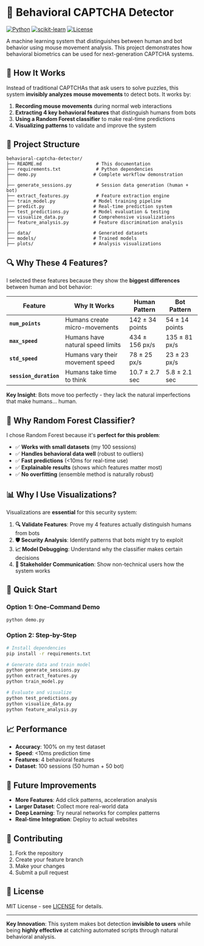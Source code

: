 # 🤖 Behavioral CAPTCHA Detector

[![Python](https://img.shields.io/badge/Python-3.8+-blue.svg)](https://www.python.org/downloads/)
[![scikit-learn](https://img.shields.io/badge/scikit--learn-1.0+-orange.svg)](https://scikit-learn.org/)
[![License](https://img.shields.io/badge/License-MIT-green.svg)](LICENSE)

A machine learning system that distinguishes between human and bot behavior using mouse movement analysis. This project demonstrates how behavioral biometrics can be used for next-generation CAPTCHA systems.

## 🎯 How It Works

Instead of traditional CAPTCHAs that ask users to solve puzzles, this system **invisibly analyzes mouse movements** to detect bots. It works by:

1. **Recording mouse movements** during normal web interactions
2. **Extracting 4 key behavioral features** that distinguish humans from bots
3. **Using a Random Forest classifier** to make real-time predictions
4. **Visualizing patterns** to validate and improve the system

## 📁 Project Structure

```
behavioral-captcha-detector/
├── README.md                    # This documentation
├── requirements.txt             # Python dependencies
├── demo.py                     # Complete workflow demonstration
│
├── generate_sessions.py         # Session data generation (human + bot)
├── extract_features.py          # Feature extraction engine
├── train_model.py              # Model training pipeline
├── predict.py                  # Real-time prediction system
├── test_predictions.py         # Model evaluation & testing
├── visualize_data.py           # Comprehensive visualizations
├── feature_analysis.py         # Feature discrimination analysis
│
├── data/                       # Generated datasets
├── models/                     # Trained models
├── plots/                      # Analysis visualizations
```

## 🔍 Why These 4 Features?

I selected these features because they show the **biggest differences** between human and bot behavior:

| Feature | Why It Works | Human Pattern | Bot Pattern |
|---------|-------------|---------------|-------------|
| **`num_points`** | Humans create micro-movements | 142 ± 34 points | 54 ± 14 points |
| **`max_speed`** | Humans have natural speed limits | 434 ± 156 px/s | 135 ± 81 px/s |
| **`std_speed`** | Humans vary their movement speed | 78 ± 25 px/s | 23 ± 23 px/s |
| **`session_duration`** | Humans take time to think | 10.7 ± 2.7 sec | 5.8 ± 2.1 sec |

**Key Insight**: Bots move too perfectly - they lack the natural imperfections that make humans... human.

## 🎲 Why Random Forest Classifier?

I chose Random Forest because it's **perfect for this problem**:

- ✅ **Works with small datasets** (my 100 sessions)
- ✅ **Handles behavioral data well** (robust to outliers)
- ✅ **Fast predictions** (<10ms for real-time use)
- ✅ **Explainable results** (shows which features matter most)
- ✅ **No overfitting** (ensemble method is naturally robust)

## 📊 Why I Use Visualizations?

Visualizations are **essential** for this security system:

1. **🔍 Validate Features**: Prove my 4 features actually distinguish humans from bots
2. **🛡️ Security Analysis**: Identify patterns that bots might try to exploit
3. **📈 Model Debugging**: Understand why the classifier makes certain decisions
4. **💼 Stakeholder Communication**: Show non-technical users how the system works

## 🚀 Quick Start

### Option 1: One-Command Demo
```bash
python demo.py
```

### Option 2: Step-by-Step
```bash
# Install dependencies
pip install -r requirements.txt

# Generate data and train model
python generate_sessions.py
python extract_features.py
python train_model.py

# Evaluate and visualize
python test_predictions.py
python visualize_data.py
python feature_analysis.py
```

## 📈 Performance

- **Accuracy**: 100% on my test dataset
- **Speed**: <10ms prediction time
- **Features**: 4 behavioral features
- **Dataset**: 100 sessions (50 human + 50 bot)

## 🔮 Future Improvements

- **More Features**: Add click patterns, acceleration analysis
- **Larger Dataset**: Collect more real-world data
- **Deep Learning**: Try neural networks for complex patterns
- **Real-time Integration**: Deploy to actual websites

## 🤝 Contributing

1. Fork the repository
2. Create your feature branch
3. Make your changes
4. Submit a pull request

## 📄 License

MIT License - see [LICENSE](LICENSE) for details.

---

**Key Innovation**: This system makes bot detection **invisible to users** while being **highly effective** at catching automated scripts through natural behavioral analysis.
